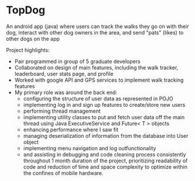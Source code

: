 # TopDog

An android app (java) where users can track the walks they go on with their dog, interact with other dog owners in the area, and send "pats" (likes) to other dogs on the app

Project highlights:
<ul>
  <li>Pair programmed in group of 5 graduate developers</li>
  <li>Collaborated on design of main features, including the walk tracker, leaderboard, user stats page, and profile</li>
  <li>Worked with google API and GPS services to implement walk tracking features</li>
  <li>My primary role was around the back end:
    <ul>
      <li>configuring the structure of user data as represented in POJO</li>
      <li>implementing log in and sign up features to create/store new users</li>
      <li>performing thread management</li>
      <li>implementing utility classes to put and fetch user data off the main thread using Java ExecutiveService and Future< T > objects</li>
      <li>enhancing performance where I saw fit</li>
      <li>managing deserialization of information from the database into User object</li>
      <li>implementing menu navigation and log outfunctionality </li>
      <li>and assisting in debugging and code cleaning process consistently throughout 1 month duration of the project, prioritizing readability of code and reduction of time and space complexity to optimize within the confines of mobile hardware. </li>
    </ul>
  </li>
  


